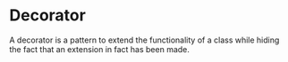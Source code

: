 # Decorator

A decorator is a pattern to extend the functionality of a class while hiding the fact that an extension in fact has been made.
